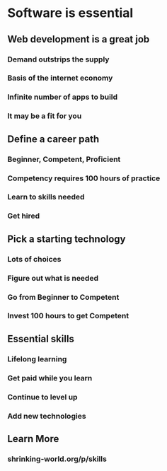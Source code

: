 # Software is essential



## Web development is a great job


### Demand outstrips the supply

### Basis of the internet economy

### Infinite number of apps to build

### It may be a fit for you



## Define a career path


### Beginner, Competent, Proficient

### Competency requires 100 hours of practice

### Learn to skills needed

### Get hired



## Pick a starting technology


### Lots of choices

### Figure out what is needed

### Go from Beginner to Competent

### Invest 100 hours to get Competent



## Essential skills


### Lifelong learning

### Get paid while you learn

### Continue to level up

### Add new technologies



## Learn More 


### shrinking-world.org/p/skills
